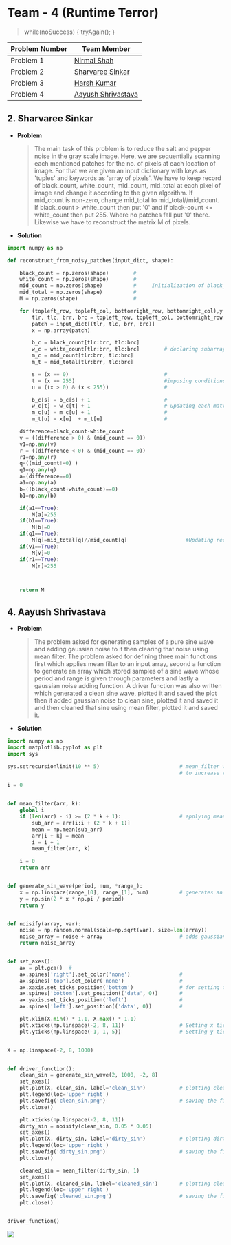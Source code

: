 # Team - 4 (Runtime Terror)
>while(noSuccess) {
        tryAgain();
}

|__Problem Number__|__Team Member__|
|------------------|---------------|
|Problem 1|[Nirmal Shah](https://github.com/nirmalshah123)|
|Problem 2|[Sharvaree Sinkar](https://github.com/sharvaree1921)|
|Problem 3|[Harsh Kumar](https://github.com/gautam32)|
|Problem 4|[Aayush Shrivastava](https://github.com/aayush2200)|

## 2. Sharvaree Sinkar
* __Problem__
    >The main task of this problem is to reduce the salt and pepper noise in the gray scale image.
    Here, we are sequentially scanning each mentioned patches for the no. of pixels at each location
    of image. For that we are given an input dictionary with keys as 'tuples' and keywords as 'array 
    of pixels'. We have to keep record of black_count, white_count, mid_count, mid_total at each pixel of 
    image and change it according to the given algorithm. If mid_count is non-zero, change mid_total to 
    mid_total//mid_count. If black_count > white_count then put '0' and if black-count <= white_count then
    put 255. Where no patches fall put '0' there. Likewise we have to reconstruct the matrix M of pixels.
    
* __Solution__
```python
import numpy as np

def reconstruct_from_noisy_patches(input_dict, shape):

    black_count = np.zeros(shape)        #
    white_count = np.zeros(shape)        #
    mid_count = np.zeros(shape)          #     Initialization of black_count,white_count,mid_count,mid_count,mid_total,M
    mid_total = np.zeros(shape)          #
    M = np.zeros(shape)                  #

    for (topleft_row, topleft_col, bottomright_row, bottomright_col),y in input_dict.items():  # no loop except this!
        tlr, tlc, brr, brc = topleft_row, topleft_col, bottomright_row, bottomright_col
        patch = input_dict[(tlr, tlc, brr, brc)]
        x = np.array(patch)

        b_c = black_count[tlr:brr, tlc:brc]        
        w_c = white_count[tlr:brr, tlc:brc]        # declaring subarrays according to patch
        m_c = mid_count[tlr:brr, tlc:brc]          
        m_t = mid_total[tlr:brr, tlc:brc]          

        s = (x == 0)                               #
        t = (x == 255)                             #imposing conditions
        u = ((x > 0) & (x < 255))                  #

        b_c[s] = b_c[s] + 1                        #
        w_c[t] = w_c[t] + 1                        # updating each matrix sequentially according to patch
        m_c[u] = m_c[u] + 1                        #
        m_t[u] = x[u]  + m_t[u]                    #

    difference=black_count-white_count
    v = ((difference > 0) & (mid_count == 0))
    v1=np.any(v)
    r = ((difference < 0) & (mid_count == 0))
    r1=np.any(r)
    q=((mid_count!=0) )
    q1=np.any(q)
    a=(difference==0)
    a1=np.any(a)
    b=((black_count+white_count)==0)
    b1=np.any(b)

    if(a1==True):
        M[a]=255
    if(b1==True):
        M[b]=0
    if(q1==True):
        M[q]=mid_total[q]//mid_count[q]                   #Updating reconstructed matrix M.
    if(v1==True):
        M[v]=0
    if(r1==True):
        M[r]=255



    return M
 ```

## 4. Aayush Shrivastava
* __Problem__
    >The problem asked for generating samples of a pure sine wave
    and adding gaussian noise to it then clearing that noise using
    mean filter. The problem asked for defining three main functions
    first which applies mean filter to an input array, second a function
    to generate an array which stored samples of a sine wave whose period
    and range is given through parameters and lastly a gaussian noise
    adding function. A driver function was also written which generated
    a clean sine wave, plotted it and saved the plot then it added gaussian
    noise to clean sine, plotted it and saved it and then cleaned that
    sine using mean filter, plotted it and saved it.

* __Solution__
```python
import numpy as np
import matplotlib.pyplot as plt
import sys

sys.setrecursionlimit(10 ** 5)                          # mean_filter was having too many recursions
                                                        # to increase recursion limit

i = 0


def mean_filter(arr, k):
    global i
    if (len(arr) - i) >= (2 * k + 1):                   # applying mean filter to the input array
        sub_arr = arr[i:i + (2 * k + 1)]
        mean = np.mean(sub_arr)
        arr[i + k] = mean
        i = i + 1
        mean_filter(arr, k)

    i = 0
    return arr


def generate_sin_wave(period, num, *range_):
    x = np.linspace(range_[0], range_[1], num)          # generates an array having samples of sine wave
    y = np.sin(2 * x * np.pi / period)
    return y


def noisify(array, var):
    noise = np.random.normal(scale=np.sqrt(var), size=len(array))
    noise_array = noise + array                         # adds gaussian noise to the array passed
    return noise_array


def set_axes():
    ax = plt.gca()  #
    ax.spines['right'].set_color('none')                #
    ax.spines['top'].set_color('none')                  #
    ax.xaxis.set_ticks_position('bottom')               # for setting the axes at origin
    ax.spines['bottom'].set_position(('data', 0))       #
    ax.yaxis.set_ticks_position('left')                 #
    ax.spines['left'].set_position(('data', 0))         #

    plt.xlim(X.min() * 1.1, X.max() * 1.1)
    plt.xticks(np.linspace(-2, 8, 11))                  # Setting x ticks
    plt.yticks(np.linspace(-1, 1, 5))                   # Setting y ticks


X = np.linspace(-2, 8, 1000)


def driver_function():
    clean_sin = generate_sin_wave(2, 1000, -2, 8)
    set_axes()
    plt.plot(X, clean_sin, label='clean_sin')           # plotting clean sin
    plt.legend(loc='upper right')
    plt.savefig('clean_sin.png')                        # saving the file
    plt.close()

    plt.xticks(np.linspace(-2, 8, 11))
    dirty_sin = noisify(clean_sin, 0.05 * 0.05)
    set_axes()
    plt.plot(X, dirty_sin, label='dirty_sin')           # plotting dirty sin
    plt.legend(loc='upper right')
    plt.savefig('dirty_sin.png')                        # saving the file
    plt.close()

    cleaned_sin = mean_filter(dirty_sin, 1)
    set_axes()
    plt.plot(X, cleaned_sin, label='cleaned_sin')       # plotting cleaned sin
    plt.legend(loc='upper right')
    plt.savefig('cleaned_sin.png')                      # saving the file
    plt.close()


driver_function()
```

![](https://github.com/MananKGarg/SOC_20_Virtual_Keyboard/blob/Team-4/Assignment%201/Team%204/meme.png)
